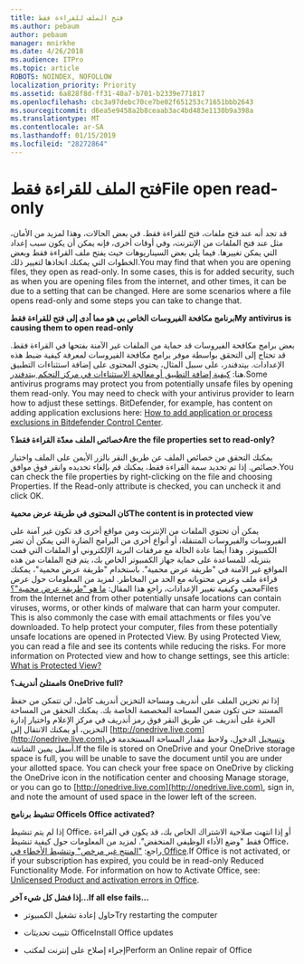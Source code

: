 ```yaml
---
title: فتح الملف للقراءة فقط
ms.author: pebaum
author: pebaum
manager: mnirkhe
ms.date: 4/26/2018
ms.audience: ITPro
ms.topic: article
ROBOTS: NOINDEX, NOFOLLOW
localization_priority: Priority
ms.assetid: 6a828f8d-ff31-40a7-b701-b2339e771817
ms.openlocfilehash: cbc3a97debc70ce7be02f651253c71651bbb2643
ms.sourcegitcommit: d6ea5e9458a2b8ceaab3ac4bd483e1130b9a398a
ms.translationtype: MT
ms.contentlocale: ar-SA
ms.lasthandoff: 01/15/2019
ms.locfileid: "28272864"
---
```

# <a name="file-open-read-only"></a><span data-ttu-id="748d5-102">فتح الملف للقراءة فقط</span><span class="sxs-lookup"><span data-stu-id="748d5-102">File open read-only</span></span>

<span data-ttu-id="748d5-p101">قد تجد أنه عند فتح ملفات، فتح للقراءة فقط. في بعض الحالات، وهذا لمزيد من الأمان، مثل عند فتح الملفات من الإنترنت، وفي أوقات أخرى، فإنه يمكن أن يكون سبب إعداد التي يمكن تغييرها. فيما يلي بعض السيناريوهات حيث يفتح ملف القراءة فقط وبعض الخطوات التي يمكنك اتخاذها لتغيير ذلك.</span><span class="sxs-lookup"><span data-stu-id="748d5-p101">You may find that when you are opening files, they open as read-only. In some cases, this is for added security, such as when you are opening files from the internet, and other times, it can be due to a setting that can be changed. Here are some scenarios where a file opens read-only and some steps you can take to change that.</span></span>
  
 <span data-ttu-id="748d5-106">**برنامج مكافحة الفيروسات الخاص بي هو مما أدى إلى فتح للقراءة فقط**</span><span class="sxs-lookup"><span data-stu-id="748d5-106">**My antivirus is causing them to open read-only**</span></span>
  
<span data-ttu-id="748d5-p102">بعض برامج مكافحة الفيروسات قد حماية من الملفات غير الآمنة بفتحها في القراءة فقط. قد تحتاج إلى التحقق بواسطة موفر برامج مكافحة الفيروسات لمعرفة كيفية ضبط هذه الإعدادات. بيتدفندر، على سبيل المثال، يحتوي المحتوى على إضافة استثناءات التطبيق هنا: [كيفية إضافة التطبيق أو معالجة الاستثناءات في مركز التحكم بيتدفندر](https://www.bitdefender.com/support/how-to-add-application-or-process-exclusions-in-bitdefender-control-center-1119.mdl).</span><span class="sxs-lookup"><span data-stu-id="748d5-p102">Some antivirus programs may protect you from potentially unsafe files by opening them read-only. You may need to check with your antivirus provider to learn how to adjust these settings. BitDefender, for example, has content on adding application exclusions here: [How to add application or process exclusions in Bitdefender Control Center](https://www.bitdefender.com/support/how-to-add-application-or-process-exclusions-in-bitdefender-control-center-1119.mdl).</span></span>
  
 <span data-ttu-id="748d5-110">**خصائص الملف معدّة القراءة فقط؟**</span><span class="sxs-lookup"><span data-stu-id="748d5-110">**Are the file properties set to read-only?**</span></span>
  
<span data-ttu-id="748d5-p103">يمكنك التحقق من خصائص الملف عن طريق النقر بالزر الأيمن على الملف واختيار خصائص. إذا تم تحديد سمة القراءة فقط، يمكنك قم بإلغاء تحديده وانقر فوق موافق.</span><span class="sxs-lookup"><span data-stu-id="748d5-p103">You can check the file properties by right-clicking on the file and choosing Properties. If the Read-only attribute is checked, you can uncheck it and click OK.</span></span>
  
 <span data-ttu-id="748d5-113">**كان المحتوى في طريقة عرض محمية**</span><span class="sxs-lookup"><span data-stu-id="748d5-113">**The content is in protected view**</span></span>
  
<span data-ttu-id="748d5-p104">يمكن أن تحتوي الملفات من الإنترنت ومن مواقع أخرى قد تكون غير آمنة على الفيروسات والفيروسات المتنقلة، أو أنواع أخرى من البرامج الضارة التي يمكن أن تضر الكمبيوتر. وهذا أيضا عادة الحالة مع مرفقات البريد الإلكتروني أو الملفات التي قمت بتنزيله. للمساعدة على حماية جهاز الكمبيوتر الخاص بك، يتم فتح الملفات من هذه المواقع غير الآمنة في "طريقة عرض محمية". باستخدام "طريقة عرض محمية"، يمكنك قراءة ملف وعرض محتوياته مع الحد من المخاطر. لمزيد من المعلومات حول عرض محمي وكيفية تغيير الإعدادات، راجع هذا المقال: [ما هو "طريقة عرض محمية"؟](https://support.office.com/en-us/article/d6f09ac7-e6b9-4495-8e43-2bbcdbcb6653)</span><span class="sxs-lookup"><span data-stu-id="748d5-p104">Files from the Internet and from other potentially unsafe locations can contain viruses, worms, or other kinds of malware that can harm your computer. This is also commonly the case with email attachments or files you've downloaded. To help protect your computer, files from these potentially unsafe locations are opened in Protected View. By using Protected View, you can read a file and see its contents while reducing the risks. For more information on Protected view and how to change settings, see this article: [What is Protected View?](https://support.office.com/en-us/article/d6f09ac7-e6b9-4495-8e43-2bbcdbcb6653)</span></span>
  
 <span data-ttu-id="748d5-119">**ممتلئ أندريف؟**</span><span class="sxs-lookup"><span data-stu-id="748d5-119">**Is OneDrive full?**</span></span>
  
<span data-ttu-id="748d5-p105">إذا تم تخزين الملف على أندريف ومساحة التخزين أندريف كامل، لن تتمكن من حفظ المستند حتى تكون ضمن المساحة المخصصة الخاصة بك. يمكنك التحقق من المساحة الحرة على أندريف عن طريق النقر فوق رمز أندريف في مركز الإعلام واختيار إدارة التخزين، أو يمكنك الانتقال إلى [http://onedrive.live.com](http://onedrive.live.com)وتسجيل الدخول، ولاحظ مقدار المساحة المستخدمة في أسفل يمين الشاشة.</span><span class="sxs-lookup"><span data-stu-id="748d5-p105">If the file is stored on OneDrive and your OneDrive storage space is full, you will be unable to save the document until you are under your allotted space. You can check your free space on OneDrive by clicking the OneDrive icon in the notification center and choosing Manage storage, or you can go to [http://onedrive.live.com](http://onedrive.live.com), sign in, and note the amount of used space in the lower left of the screen.</span></span>
  
 <span data-ttu-id="748d5-122">**تنشيط برنامج Office**</span><span class="sxs-lookup"><span data-stu-id="748d5-122">**Is Office activated?**</span></span>
  
<span data-ttu-id="748d5-p106">إذا لم يتم تنشيط Office، أو إذا انتهت صلاحية الاشتراك الخاص بك، قد يكون في القراءة فقط "وضع الأداء الوظيفي المنخفض". لمزيد من المعلومات حول كيفية تنشيط Office، راجع: ["المنتج غير مرخص" وتنشيط الأخطاء في Office](https://support.office.com/en-us/article/unlicensed-product-and-activation-errors-in-office-0d23d3c0-c19c-4b2f-9845-5344fedc4380).</span><span class="sxs-lookup"><span data-stu-id="748d5-p106">If Office is not activated, or if your subscription has expired, you could be in read-only Reduced Functionality Mode. For information on how to Activate Office, see: [Unlicensed Product and activation errors in Office](https://support.office.com/en-us/article/unlicensed-product-and-activation-errors-in-office-0d23d3c0-c19c-4b2f-9845-5344fedc4380).</span></span>
  
 <span data-ttu-id="748d5-125">**إذا فشل كل شيء آخر...**</span><span class="sxs-lookup"><span data-stu-id="748d5-125">**If all else fails...**</span></span>
  
- <span data-ttu-id="748d5-126">حاول إعادة تشغيل الكمبيوتر</span><span class="sxs-lookup"><span data-stu-id="748d5-126">Try restarting the computer</span></span>
    
- <span data-ttu-id="748d5-127">تثبيت تحديثات Office</span><span class="sxs-lookup"><span data-stu-id="748d5-127">Install Office updates</span></span>
    
- <span data-ttu-id="748d5-128">إجراء إصلاح على إنترنت لمكتب</span><span class="sxs-lookup"><span data-stu-id="748d5-128">Perform an Online repair of Office</span></span>
    


